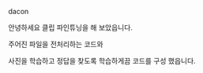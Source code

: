 d a c o n

 안녕하세요 클립 파인튜닝을 해 보았읍니다.  

 주어진 파일을 전처리하는 코드와  

 사진을 학습하고 정답을 찾도록 학습하게끔 코드를 구성 했읍니다.  

